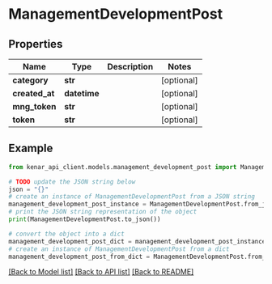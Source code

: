 # ManagementDevelopmentPost


## Properties

Name | Type | Description | Notes
------------ | ------------- | ------------- | -------------
**category** | **str** |  | [optional] 
**created_at** | **datetime** |  | [optional] 
**mng_token** | **str** |  | [optional] 
**token** | **str** |  | [optional] 

## Example

```python
from kenar_api_client.models.management_development_post import ManagementDevelopmentPost

# TODO update the JSON string below
json = "{}"
# create an instance of ManagementDevelopmentPost from a JSON string
management_development_post_instance = ManagementDevelopmentPost.from_json(json)
# print the JSON string representation of the object
print(ManagementDevelopmentPost.to_json())

# convert the object into a dict
management_development_post_dict = management_development_post_instance.to_dict()
# create an instance of ManagementDevelopmentPost from a dict
management_development_post_from_dict = ManagementDevelopmentPost.from_dict(management_development_post_dict)
```
[[Back to Model list]](../README.md#documentation-for-models) [[Back to API list]](../README.md#documentation-for-api-endpoints) [[Back to README]](../README.md)



